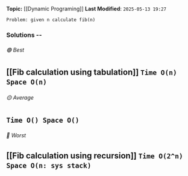 **Topic:** [[Dynamic Programing]] 
**Last Modified**:  `2025-05-13 19:27`

`Problem: given n calculate fib(n)`

### Solutions -- 

###### 🟢 Best
 [[Fib calculation using tabulation]] `Time O(n) Space O(n)` 
----------------------------------------------------------------------------------------------
###### 🟡 Average
 `Time O() Space O()` 
----------------------------------------------------------------------------------------------
###### 🔴 Worst
 [[Fib calculation using recursion]] `Time O(2^n) Space O(n: sys stack)` 
----------------------------------------------------------------------------------------------

